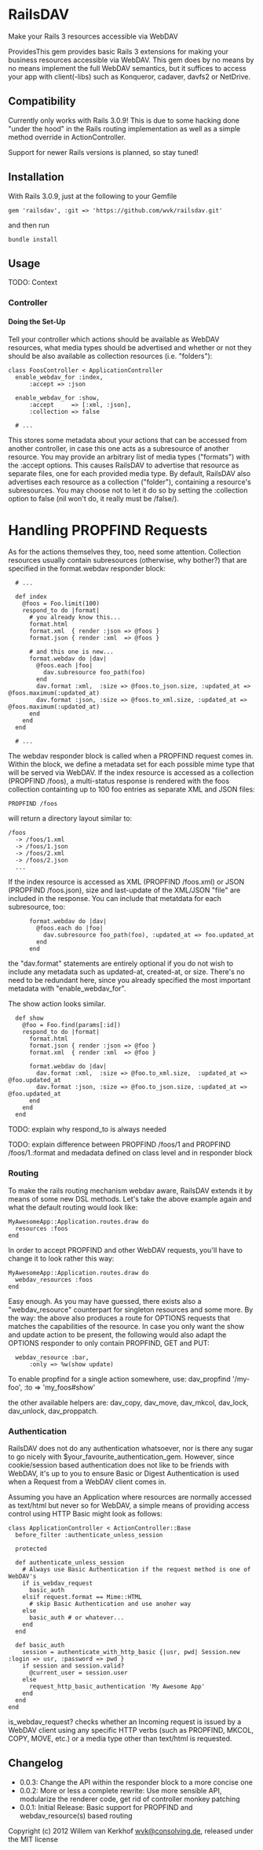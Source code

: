 # RailsDAV

Make your Rails 3 resources accessible via WebDAV

ProvidesThis gem provides basic Rails 3 extensions for making your business resources accessible via WebDAV. This gem does by no means by no means implement the full WebDAV semantics, but it suffices to access your app with client(-libs) such as Konqueror, cadaver, davfs2 or NetDrive.

## Compatibility

Currently only works with Rails 3.0.9!
This is due to some hacking done "under the hood" in the Rails routing implementation as well as a simple method override in ActionController.

Support for newer Rails versions is planned, so stay tuned!

## Installation

With Rails 3.0.9, just at the following to your Gemfile

    gem 'railsdav', :git => 'https://github.com/wvk/railsdav.git'

and then run

    bundle install


## Usage

TODO: Context

### Controller

#### Doing the Set-Up

Tell your controller which actions should be available as WebDAV resources, what media types should be advertised and whether or not they should be also available as collection resources (i.e. "folders"):

    class FoosController < ApplicationController
      enable_webdav_for :index,
          :accept => :json

      enable_webdav_for :show,
          :accept     => [:xml, :json],
          :collection => false

      # ...

This stores some metadata about your actions that can be accessed from another controller, in case this one acts as a subresource of another resource. You may provide an arbitrary list of media types ("formats") with the :accept options. This causes RailsDAV to advertise that resource as separate files, one for each provided media type.
By default, RailsDAV also advertises each resource as a collection ("folder"), containing a resource's subresources. You may choose not to let it do so by setting the :collection option to false (nil won't do, it really must be /false/).

# Handling PROPFIND Requests

As for the actions themselves they, too, need some attention. Collection resources usually contain subresources (otherwise, why bother?) that are specified in the format.webdav responder block:

      # ...

      def index
        @foos = Foo.limit(100)
        respond_to do |format|
          # you already know this...
          format.html
          format.xml  { render :json => @foos }
          format.json { render :xml  => @foos }

          # and this one is new...
          format.webdav do |dav|
            @foos.each |foo|
              dav.subresource foo_path(foo)
            end
            dav.format :xml,  :size => @foos.to_json.size, :updated_at => @foos.maximum(:updated_at)
            dav.format :json, :size => @foos.to_xml.size, :updated_at => @foos.maximum(:updated_at)
          end
        end
      end

      # ...

The webdav responder block is called when a PROPFIND request comes in. Within the block, we define a metadata set for each possible mime type that will be served via WebDAV. If the index resource is accessed as a collection (PROPFIND /foos), a multi-status response is rendered with the foos collection containting up to 100 foo entries as separate XML and JSON files:

    PROPFIND /foos

will return a directory layout similar to:

    /foos
      -> /foos/1.xml
      -> /foos/1.json
      -> /foos/2.xml
      -> /foos/2.json
      ...

If the index resource is accessed as XML (PROPFIND /foos.xml) or JSON (PROPFIND /foos.json), size and last-update of the XML/JSON "file" are included in the response. You can include that metatdata for each subresource, too:

          format.webdav do |dav|
            @foos.each do |foo|
              dav.subresource foo_path(foo), :updated_at => foo.updated_at
            end
          end

the "dav.format" statements are entirely optional if you do not wish to include any metadata such as updated-at, created-at, or size. There's no need to be redundant here, since you already specified the most important metadata with "enable_webdav_for".

The show action looks similar.

      def show
        @foo = Foo.find(params[:id])
        respond_to do |format|
          format.html
          format.json { render :json => @foo }
          format.xml  { render :xml  => @foo }

          format.webdav do |dav|
            dav.format :xml,  :size => @foo.to_xml.size,  :updated_at => @foo.updated_at
            dav.format :json, :size => @foo.to_json.size, :updated_at => @foo.updated_at
          end
        end
      end

TODO: explain why respond_to is always needed

TODO: explain difference between PROPFIND /foos/1 and PROPFIND /foos/1.:format and medadata defined on class level and in responder block

### Routing

To make the rails routing mechanism webdav aware, RailsDAV extends it by means of some new DSL methods. Let's take the above example again and what the default routing would look like:

    MyAwesomeApp::Application.routes.draw do
      resources :foos
    end

In order to accept PROPFIND and other WebDAV requests, you'll have to change it to look rather this way:

    MyAwesomeApp::Application.routes.draw do
      webdav_resources :foos
    end

Easy enough. As you may have guessed, there exists also a "webdav_resource" counterpart for singleton resources and some more. By the way: the above also produces a route for OPTIONS requests that matches the capabilities of the resource. In case you only want the show and update action to be present, the following would also adapt the OPTIONS responder to only contain PROPFIND, GET and PUT:

      webdav_resource :bar,
          :only => %w(show update)

To enable propfind for a single action somewhere, use:
      dav_propfind '/my-foo', :to => 'my_foos#show'

the other available helpers are: dav_copy, dav_move, dav_mkcol, dav_lock, dav_unlock, dav_proppatch.

### Authentication

RailsDAV does not do any authentication whatsoever, nor is there any sugar to go nicely with $your_favourite_authentication_gem. However, since cookie/session based authentication does not like to be friends with WebDAV, it's up to you to ensure Basic or Digest Authentication is used when a Request from a WebDAV client comes in.

Assuming you have an Application where resources are normally accessed as text/html but never so for WebDAV, a simple means of providing access control using HTTP Basic might look as follows:

    class ApplicationController < ActionController::Base
      before_filter :authenticate_unless_session

      protected

      def authenticate_unless_session
        # Always use Basic Authentication if the request method is one of WebDAV's
        if is_webdav_request
          basic_auth
        elsif request.format == Mime::HTML
          # skip Basic Authentication and use anoher way
        else
          basic_auth # or whatever...
        end
      end

      def basic_auth
        session = authenticate_with_http_basic {|usr, pwd| Session.new :login => usr, :password => pwd }
        if session and session.valid?
          @current_user = session.user
        else
          request_http_basic_authentication 'My Awesome App'
        end
      end
    end

is_webdav_request? checks whether an Incoming request is issued by a WebDAV client using any specific HTTP verbs (such as PROPFIND, MKCOL, COPY, MOVE, etc.) or a media type other than text/html is requested.

## Changelog

* 0.0.3: Change the API within the responder block to a more concise one
* 0.0.2: More or less a complete rewrite: Use more sensible API, modularize the renderer code, get rid of controller monkey patching
* 0.0.1: Initial Release: Basic support for PROPFIND and webdav_resource(s) based routing

Copyright (c) 2012 Willem van Kerkhof <wvk@consolving.de>, released under the MIT license

